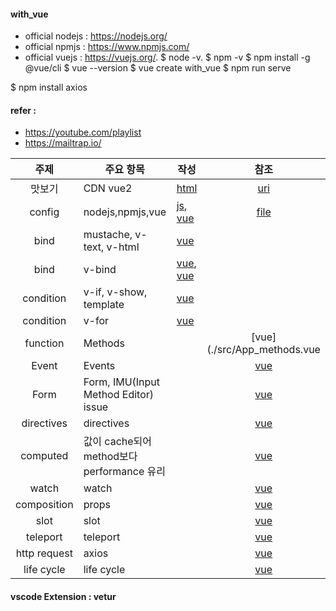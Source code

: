#### with_vue
+ official nodejs : https://nodejs.org/
+ official npmjs : https://www.npmjs.com/
+ official vuejs : https://vuejs.org/. 
$ node -v. 
$ npm -v
$ npm install -g @vue/cli
$ vue --version
$ vue create with_vue
$ npm run serve

$ npm install axios

#### refer : 
+ https://youtube.com/playlist
+ https://mailtrap.io/ 

| 주제 | 주요 항목 | 작성 | 참조 |
| :---: | --- |  --- | :---: |
|맛보기|CDN vue2|[html](./helloworld.html)|[uri](https://v2.vuejs.org/v2/guide/installation.html?redirect=true)|
|config|nodejs,npmjs,vue|[js](./helloworld.js), [vue](./src/App.vue)|[file]()|
|bind|mustache, v-text, v-html|[vue](./src/App_text-binding.vue)| |
|bind|v-bind |[vue](./src/App_attribute-binding.vue), [vue](./src/App_class-binding.vue) | |
|condition| v-if, v-show, template|[vue](./src/App_if-randering.vue) | |
|condition| v-for|[vue](./src/App_for.vue)| |
|function|Methods||[vue](./src/App_methods.vue|
|Event|Events||[vue](./src/App_events.vue)|
|Form|Form, IMU(Input Method Editor) issue||[vue](./src/App_events.vue)|
|directives|directives||[vue](./src/App_directives.vue)|
|computed|값이 cache되어 method보다 performance 유리||[vue](./src/App_computed.vue)|
|watch|watch||[vue](./src/App_watch.vue)|
|composition|props||[vue](./src/App_watch.vue)|
|slot|slot||[vue](./src/App_slot.vue)|
|teleport|teleport||[vue](./src/App_teleport.vue)|
|http request|axios||[vue](./src/App_httpRequest.vue)|
|life cycle|life cycle||[vue](./src/App_lifecycle.vue)|

#### vscode Extension : vetur
